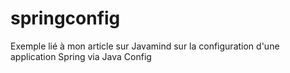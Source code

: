 springconfig
============
Exemple lié à mon article sur Javamind sur la configuration d'une application Spring via Java Config
